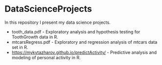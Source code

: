 # DataScienceProjects

In this repository I present my data science projects.

* tooth_data.pdf - Exploratory analysis and hypothesis testing for ToothGrowth data in R.
* mtcarsRegress.pdf - Exploratory and regression analysis of mtcars data set in R.
* https://mykytazharov.github.io/predictActivity/ - Predictive analysis and modeling of personal activity in R. 

